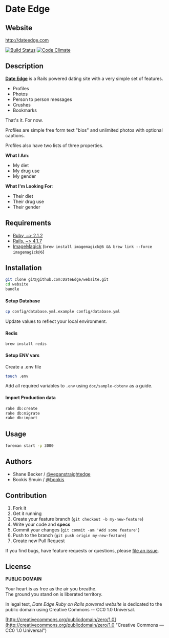 # Date Edge
## Website

http://dateedge.com

[![Build Status](https://travis-ci.org/DateEdge/website.svg?branch=master)](https://travis-ci.org/dateedge/website)
[![Code Climate](https://codeclimate.com/github/DateEdge/website.png)](https://codeclimate.com/github/DateEdge/website)

## Description

**[Date Edge](https://dateedge.com)**
is a Rails powered dating site with a very simple set of features.

- Profiles
- Photos
- Person to person messages
- Crushes
- Bookmarks

That's it. For now.

Profiles are simple free form text "bios" and unlimited photos with optional captions.

Profiles also have two lists of three properties.

**What I Am**:

- My diet
- My drug use
- My gender

**What I'm Looking For**:

- Their diet
- Their drug use
- Their gender

## Requirements

- [Ruby,  ~> 2.1.2](http://ruby-lang.org)
- [Rails, ~> 4.1.7](https://github.com/rails/rails)
- [ImageMagick](http://imagemagick.org) (`brew install imagemagick@6 && brew link --force imagemagick@6`)

## Installation

```bash
git clone git@github.com:DateEdge/website.git
cd website
bundle
```

#### Setup Database

```bash
cp config/database.yml.example config/database.yml
```

Update values to reflect your local environment.

#### Redis

```
brew install redis
```

#### Setup ENV vars

Create a .env file
```bash
touch .env
```

Add all required variables to `.env` using `doc/sample-dotenv` as a guide.

#### Import Production data

```bash
rake db:create
rake db:migrate
rake db:import
```

## Usage

```bash
foreman start -p 3000
```

## Authors

  * Shane Becker / [@veganstraightedge](https://github.com/veganstraightedge)
  * Bookis Smuin / [@bookis](https://github.com/bookis)

## Contribution

1. Fork it
2. Get it running
3. Create your feature branch (`git checkout -b my-new-feature`)
4. Write your code and **specs**
5. Commit your changes (`git commit -am 'Add some feature'`)
6. Push to the branch (`git push origin my-new-feature`)
7. Create new Pull Request

If you find bugs, have feature requests or questions, please
[file an issue](https://github.com/DateEdge/website).


## License

**PUBLIC DOMAIN**

Your heart is as free as the air you breathe. <br>
The ground you stand on is liberated territory.

In legal text, *Date Edge Ruby on Rails powered website* is dedicated to the public domain
using Creative Commons -- CC0 1.0 Universal.

[http://creativecommons.org/publicdomain/zero/1.0](http://creativecommons.org/publicdomain/zero/1.0 "Creative Commons &mdash; CC0 1.0 Universal")
